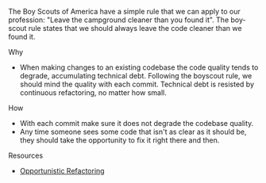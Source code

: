 The Boy Scouts of America have a simple rule that we can apply to our profession: "Leave the campground cleaner than you found it". The boy-scout rule states that we should always leave the code cleaner than we found it.

Why

-   When making changes to an existing codebase the code quality tends to degrade, accumulating technical debt. Following the boyscout rule, we should mind the quality with each commit. Technical debt is resisted by continuous refactoring, no matter how small.

How

-   With each commit make sure it does not degrade the codebase quality.
-   Any time someone sees some code that isn't as clear as it should be, they should take the opportunity to fix it right there and then.

Resources

-   [Opportunistic Refactoring](https://martinfowler.com/bliki/OpportunisticRefactoring.html)
